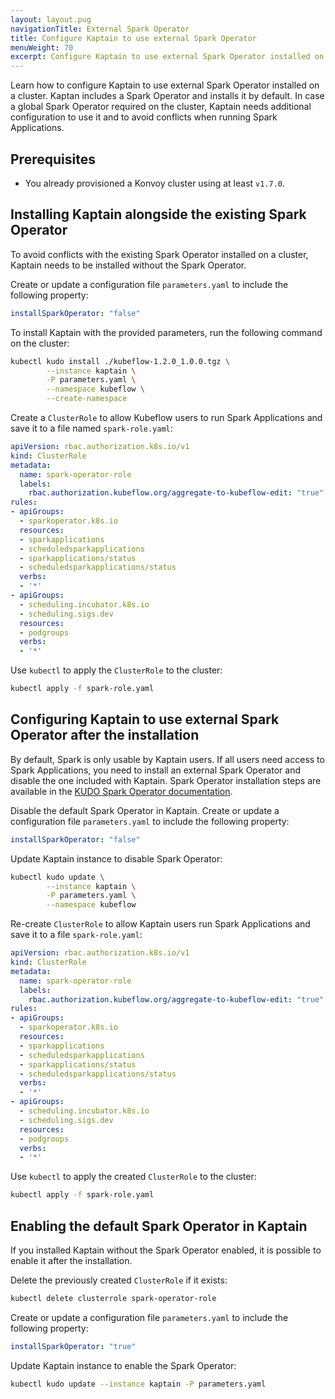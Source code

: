 ```yaml
---
layout: layout.pug
navigationTitle: External Spark Operator
title: Configure Kaptain to use external Spark Operator
menuWeight: 70
excerpt: Configure Kaptain to use external Spark Operator installed on a cluster
---
```


Learn how to configure Kaptain to use external Spark Operator installed on a cluster. 
Kaptan includes a Spark Operator and installs it by default. In case a global Spark Operator required on the cluster,
Kaptain needs additional configuration to use it and to avoid conflicts when running Spark Applications. 

## Prerequisites

-   You already provisioned a Konvoy cluster using at least `v1.7.0`.

## Installing Kaptain alongside the existing Spark Operator
To avoid conflicts with the existing Spark Operator installed on a cluster, Kaptain needs to be installed
without the Spark Operator.

Create or update a configuration file `parameters.yaml` to include the following property:
```yaml
installSparkOperator: "false"
```

To install Kaptain with the provided parameters, run the following command on the cluster:
```bash
kubectl kudo install ./kubeflow-1.2.0_1.0.0.tgz \
		--instance kaptain \
		-P parameters.yaml \
		--namespace kubeflow \
		--create-namespace
```

Create a `ClusterRole` to allow Kubeflow users to run Spark Applications and save it to a file named `spark-role.yaml`:

```yaml
apiVersion: rbac.authorization.k8s.io/v1
kind: ClusterRole
metadata:
  name: spark-operator-role
  labels:
    rbac.authorization.kubeflow.org/aggregate-to-kubeflow-edit: "true"
rules:
- apiGroups:
  - sparkoperator.k8s.io
  resources:
  - sparkapplications
  - scheduledsparkapplications
  - sparkapplications/status
  - scheduledsparkapplications/status
  verbs:
  - '*'
- apiGroups:
  - scheduling.incubator.k8s.io
  - scheduling.sigs.dev
  resources:
  - podgroups
  verbs:
  - '*'
```

Use `kubectl` to apply the `ClusterRole` to the cluster:

```bash
kubectl apply -f spark-role.yaml
```

## Configuring Kaptain to use external Spark Operator after the installation
By default, Spark is only usable by Kaptain users.
If all users need access to Spark Applications, you need to install an external Spark Operator and disable the one included with Kaptain.
Spark Operator installation steps are available in the [KUDO Spark Operator documentation](https://github.com/kudobuilder/operators/tree/master/repository/spark).


Disable the default Spark Operator in Kaptain. Create or update a configuration file `parameters.yaml` to include the following property:
```yaml
installSparkOperator: "false"
```

Update Kaptain instance to disable Spark Operator:
```bash
kubectl kudo update \
		--instance kaptain \
		-P parameters.yaml \
		--namespace kubeflow
```

Re-create `ClusterRole` to allow Kaptain users run Spark Applications and save it to a file `spark-role.yaml`:

```yaml
apiVersion: rbac.authorization.k8s.io/v1
kind: ClusterRole
metadata:
  name: spark-operator-role
  labels:
    rbac.authorization.kubeflow.org/aggregate-to-kubeflow-edit: "true"
rules:
- apiGroups:
  - sparkoperator.k8s.io
  resources:
  - sparkapplications
  - scheduledsparkapplications
  - sparkapplications/status
  - scheduledsparkapplications/status
  verbs:
  - '*'
- apiGroups:
  - scheduling.incubator.k8s.io
  - scheduling.sigs.dev
  resources:
  - podgroups
  verbs:
  - '*'
```

Use `kubectl` to apply the created `ClusterRole` to the cluster:

```bash
kubectl apply -f spark-role.yaml
```

## Enabling the default Spark Operator in Kaptain
If you installed Kaptain without the Spark Operator enabled, it is possible to enable it after the installation.

Delete the previously created `ClusterRole` if it exists:
```bash
kubectl delete clusterrole spark-operator-role
```

Create or update a configuration file `parameters.yaml` to include the following property:
```yaml
installSparkOperator: "true"
```

Update Kaptain instance to enable the Spark Operator:
```bash
kubectl kudo update --instance kaptain -P parameters.yaml
```
  

